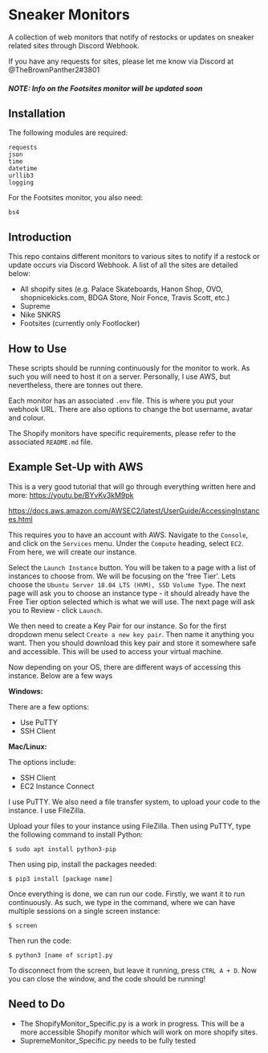# Sneaker Monitors
A collection of web monitors that notify of restocks or updates on sneaker related sites through Discord Webhook.

If you have any requests for sites, please let me know via Discord at @TheBrownPanther2#3801

##### NOTE: Info on the Footsites monitor will be updated soon

## Installation
The following modules are required:
```
requests
json
time
datetime
urllib3
logging
```
For the Footsites monitor, you also need:
```
bs4
```

## Introduction

This repo contains different monitors to various sites to notify if a restock or update occurs via Discord Webhook. A list of all the sites are detailed below:
- All shopify sites (e.g. Palace Skateboards, Hanon Shop, OVO, shopnicekicks.com, BDGA Store, Noir Fonce, Travis Scott, etc.)
- Supreme
- Nike SNKRS
- Footsites (currently only Footlocker)

## How to Use

These scripts should be running continuously for the monitor to work.
As such you will need to host it on a server.
Personally, I use AWS, but nevertheless, there are tonnes out there. 

Each monitor has an associated ```.env``` file. 
This is where you put your webhook URL.
There are also options to change the bot username, avatar and colour.

The Shopify monitors have specific requirements, please refer to the associated ```README.md``` file.


## Example Set-Up with AWS 

This is a very good tutorial that will go through everything written here and more:
https://youtu.be/BYvKv3kM9pk

https://docs.aws.amazon.com/AWSEC2/latest/UserGuide/AccessingInstances.html

This requires you to have an account with AWS. 
Navigate to the `Console`, and click on the `Services` menu.
Under the `Compute` heading, select `EC2`.
From here, we will create our instance. 

Select the `Launch Instance` button. 
You will be taken to a page with a list of instances to choose from.
We will be focusing on the 'free Tier'. 
Lets choose the `Ubuntu Server 18.04 LTS (HVM), SSD Volume Type`. 
The next page will ask you to choose an instance type - it should already have the Free Tier option selected which is what we will use.
The next page will ask you to Review - click `Launch`. 

We then need to create a Key Pair for our instance. 
So for the first dropdown menu select `Create a new key pair`. 
Then name it anything you want. 
Then you should download this key pair and store it somewhere safe and accessible.
This will be used to access your virtual machine.

Now depending on your OS, there are different ways of accessing this instance.
Below are a few ways

**Windows:**

There are a few options:
- Use PuTTY
- SSH Client

**Mac/Linux:**

The options include:
- SSH Client
- EC2 Instance Connect

I use PuTTY. 
We also need a file transfer system, to upload your code to the instance.
I use FileZilla.

Upload your files to your instance using FileZilla. 
Then using PuTTY, type the following command to install Python:

```
$ sudo apt install python3-pip
```

Then using pip, install the packages needed:
```
$ pip3 install [package name]
```

Once everything is done, we can run our code. 
Firstly, we want it to run continuously. 
As such, we type in the command, where we can have multiple sessions on a single screen instance:

```
$ screen
``` 

Then run the code:

```
$ python3 [name of script].py
```

To disconnect from the screen, but leave it running, press ``CTRL A + D``.
Now you can close the window, and the code should be running!


## Need to Do

- The ShopifyMonitor_Specific.py is a work in progress. This will be a more accessible Shopify monitor which will work on more shopify sites.
- SupremeMonitor_Specific.py needs to be fully tested
